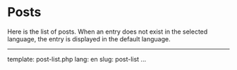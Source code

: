 Posts
=====

Here is the list of posts. When an entry does not exist in the
selected language, the entry is displayed in the default language.

---
template: post-list.php
lang: en
slug: post-list
...
